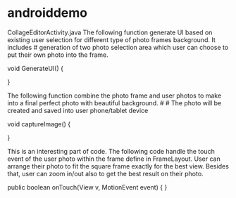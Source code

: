 # androiddemo

CollageEditorActivity.java
The following function generate UI based on existing user selection for different type of photo frames background. It includes # generation of two photo selection area which user can choose to put their own photo into the frame.

void GenerateUI()
{

}


The following function combine the photo frame and user photos to make into a final perfect photo with beautiful background. # # The photo will be created and saved into user phone/tablet device

void captureImage()
{

}


This is an interesting part of code. The following code handle the touch event of the user photo within the frame define in FrameLayout. User can arrange their photo to fit the square frame exactly for the best view. Besides that, user can zoom in/out also to get the best result on their photo.

public boolean onTouch(View v, MotionEvent event) {
}

